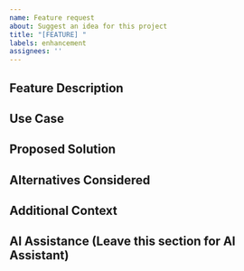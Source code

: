 ```yaml
---
name: Feature request
about: Suggest an idea for this project
title: "[FEATURE] "
labels: enhancement
assignees: ''
---
```


## Feature Description
<!-- A clear and concise description of what you want to happen -->

## Use Case
<!-- Describe the use case for this feature -->

## Proposed Solution
<!-- If you have ideas about how to implement this feature, describe them here -->

## Alternatives Considered
<!-- Describe any alternative solutions or features you've considered -->

## Additional Context
<!-- Add any other context, screenshots, or examples about the feature request here -->

## AI Assistance (Leave this section for AI Assistant)
<!-- This section will be filled by automation, please leave it blank -->